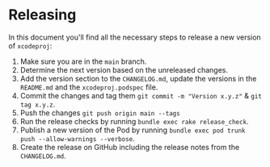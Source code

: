# Releasing

In this document you'll find all the necessary steps to release a new version of `xcodeproj`:

1. Make sure you are in the `main` branch.
2. Determine the next version based on the unreleased changes.
3. Add the version section to the `CHANGELOG.md`, update the versions in the `README.md` and the `xcodeproj.podspec` file.
4. Commit the changes and tag them `git commit -m "Version x.y.z"` & `git tag x.y.z`.
5. Push the changes `git push origin main --tags`
6. Run the release checks by running `bundle exec rake release_check`.
7. Publish a new version of the Pod by running `bundle exec pod trunk push --allow-warnings --verbose`.
8. Create the release on GitHub including the release notes from the `CHANGELOG.md`.
